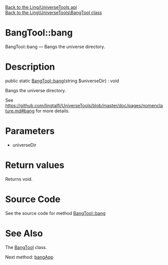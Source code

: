 [Back to the Ling/UniverseTools api](https://github.com/lingtalfi/UniverseTools/blob/master/doc/api/Ling/UniverseTools.md)<br>
[Back to the Ling\UniverseTools\BangTool class](https://github.com/lingtalfi/UniverseTools/blob/master/doc/api/Ling/UniverseTools/BangTool.md)


BangTool::bang
================



BangTool::bang — Bangs the universe directory.




Description
================


public static [BangTool::bang](https://github.com/lingtalfi/UniverseTools/blob/master/doc/api/Ling/UniverseTools/BangTool/bang.md)(string $universeDir) : void




Bangs the universe directory.

See https://github.com/lingtalfi/UniverseTools/blob/master/doc/pages/nomenclature.md#bang for more details.




Parameters
================


- universeDir

    


Return values
================

Returns void.








Source Code
===========
See the source code for method [BangTool::bang](https://github.com/lingtalfi/UniverseTools/blob/master/BangTool.php#L26-L41)


See Also
================

The [BangTool](https://github.com/lingtalfi/UniverseTools/blob/master/doc/api/Ling/UniverseTools/BangTool.md) class.

Next method: [bangApp](https://github.com/lingtalfi/UniverseTools/blob/master/doc/api/Ling/UniverseTools/BangTool/bangApp.md)<br>

